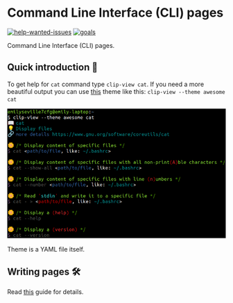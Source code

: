 # Command Line Interface (CLI) pages

[![help-wanted-issues](https://img.shields.io/github/issues/command-line-interface-pages/<Repository>/help%20wanted?color=orange&style=flat-square)][help-wanted-issues]
[![goals](https://img.shields.io/badge/Current-goals-a32236?labelColor=ed425c&style=flat-square)][goals]

Command Line Interface (CLI) pages.

[goals]: https://command-line-interface-pages.github.io/site.github.io/goals/#cli-pagescli-pages-
[help-wanted-issues]: https://github.com/command-line-interface-pages/cli-pages/issues?q=is%3Aopen+is%3Aissue+label%3A%22help+wanted%22

## Quick introduction :rocket:

To get help for `cat` command type `clip-view cat`. If you need a more beautiful
output you can use [this][awesome-theme] theme like this:
`clip-view --theme awesome cat`

![clip page](./clip-page.png)

Theme is a YAML file itself.

[awesome-theme]: https://github.com/command-line-interface-pages/themes/tree/main/awesome

## Writing pages :hammer_and_wrench:

Read [this](./CONTRIBUTING.md) guide for details.
